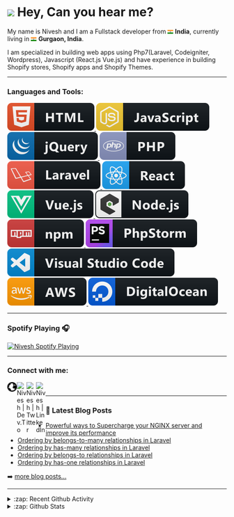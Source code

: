 <h1><img src="https://emojis.slackmojis.com/emojis/images/1531849430/4246/blob-sunglasses.gif?1531849430" width="30"/> Hey, Can you hear me?</h1>


<p>My name is Nivesh and I am a Fullstack developer from <img src="https://raw.githubusercontent.com/niveshsaharan/niveshsaharan/master/icons/IN.png" width="13"/> <b>India</b>, currently living in <img src="https://raw.githubusercontent.com/niveshsaharan/niveshsaharan/master/icons/IN.png" width="13"/> <b>Gurgaon, India</b>. 

I am specialized in building web apps using Php7(Laravel, Codeigniter, Wordpress), Javascript (React.js Vue.js) and have experience in building Shopify stores, Shopify apps and Shopify Themes.</p>

---

### Languages and Tools:

<a href="#">
  <img src="https://github.com/niveshsaharan/niveshsaharan/raw/master/icons/html.svg" alt="HTML" />
</a> 

<a href="#">
  <img src="https://github.com/niveshsaharan/niveshsaharan/raw/master/icons/js.svg" alt="JavaScript" />
</a> 

<a href="#">
  <img src="https://github.com/niveshsaharan/niveshsaharan/raw/master/icons/jquery.svg" alt="jQuery" />
</a> 

<a href="#">
  <img src="https://github.com/niveshsaharan/niveshsaharan/raw/master/icons/php.svg" alt="Php" />
</a> 

<a href="#">
  <img src="https://github.com/niveshsaharan/niveshsaharan/raw/master/icons/laravel.svg" alt="Laravel" />
</a> 

<a href="#">
  <img src="https://github.com/niveshsaharan/niveshsaharan/raw/master/icons/react.svg" alt="React" />
</a> 
<a href="#">
  <img src="https://github.com/niveshsaharan/niveshsaharan/raw/master/icons/vue.svg" alt="Vue.js" />
</a> 

<a href="#">
  <img src="https://github.com/niveshsaharan/niveshsaharan/raw/master/icons/nodejs.svg" alt="Node.js" />
</a> 
<a href="#">
  <img src="https://github.com/niveshsaharan/niveshsaharan/raw/master/icons/npm.svg" alt="npm" />
</a> 

<a href="#">
  <img src="https://github.com/niveshsaharan/niveshsaharan/raw/master/icons/jetbrains_phpstorm.svg" alt="PhpStorm" />
</a> 

<a href="#">
  <img src="https://github.com/niveshsaharan/niveshsaharan/raw/master/icons/visualstudio_code.svg" alt="Visual Studio Code" />
</a> 

<a href="#">
  <img src="https://github.com/niveshsaharan/niveshsaharan/raw/master/icons/aws.svg" alt="AWS" />
</a> 
<a href="#">
  <img src="https://github.com/niveshsaharan/niveshsaharan/raw/master/icons/digitalocean.svg" alt="Digital ocean" />
</a> 

---

### Spotify Playing 🎧
[<img src="https://niveshsaharan-spotify-planing.vercel.app/api/spotify-playing" alt="Nivesh Spotify Playing" width="350" />](https://open.spotify.com/user/swyqyimdc12jajde4vpwd2x1b)

---

### Connect with me:

[<img align="left" alt="nive.sh" width="22px" src="https://raw.githubusercontent.com/iconic/open-iconic/master/svg/globe.svg" />][website]
[<img align="left" alt="Nivesh | Dev.To" width="22px" src="https://cdn.jsdelivr.net/npm/simple-icons@v3/icons/dev-dot-to.svg" />][dev]
[<img align="left" alt="Nivesh | Twitter" width="22px" src="https://cdn.jsdelivr.net/npm/simple-icons@v3/icons/twitter.svg" />][twitter]
[<img align="left" alt="Nivesh | LinkedIn" width="22px" src="https://cdn.jsdelivr.net/npm/simple-icons@v3/icons/linkedin.svg" />][linkedin]

<br />

---

### 📕 Latest Blog Posts

<!-- BLOG-POST-LIST:START -->
- [Powerful ways to Supercharge your NGINX server and improve its performance](https://nive.sh/powerful-ways-to-supercharge-your-nginx-server-and-improve-its-performance)
- [Ordering by belongs-to-many relationships in Laravel](https://nive.sh/ordering-by-belongs-to-many-relationships)
- [Ordering by has-many relationships in Laravel](https://nive.sh/ordering-by-has-many-relationships)
- [Ordering by belongs-to relationships in Laravel](https://nive.sh/ordering-by-belongs-to-relationships)
- [Ordering by has-one relationships in Laravel](https://nive.sh/ordering-by-has-one-relationships)
<!-- BLOG-POST-LIST:END -->

➡️ [more blog posts...](https://nive.sh)

---

<details>
  <summary>:zap: Recent Github Activity</summary>
  
<!--START_SECTION:activity-->
1. 💪 Opened PR [#1](https://github.com//niveshsaharan/niveshsaharan/pull/1) in [niveshsaharan/niveshsaharan](https://github.com//niveshsaharan/niveshsaharan)
2. 🗣 Commented on [#1056](https://github.com//barryvdh/laravel-debugbar/issues/1056) in [barryvdh/laravel-debugbar](https://github.com//barryvdh/laravel-debugbar)
3. 🎉 Merged PR [#1](https://github.com//niveshsaharan/shark/pull/1) in [niveshsaharan/shark](https://github.com//niveshsaharan/shark)
4. 💪 Opened PR [#1](https://github.com//niveshsaharan/shark/pull/1) in [niveshsaharan/shark](https://github.com//niveshsaharan/shark)
5. 🗣 Commented on [#2457](https://github.com//JeffreyWay/laravel-mix/issues/2457) in [JeffreyWay/laravel-mix](https://github.com//JeffreyWay/laravel-mix)
<!--END_SECTION:activity-->

</details>

<details>
  <summary>:zap: Github Stats</summary>

  <img align="left" alt="Nivesh's Github Stats" src="https://github-readme-stats.codestackr.vercel.app/api?username=niveshsaharan&show_icons=true&hide_border=true" />

</details>

[website]: https://nive.sh
[twitter]: https://twitter.com/nivesh_saharan
[linkedin]: https://linkedin.com/in/niveshsaharan
[dev]: https://dev.to/niveshsaharan
